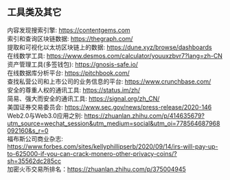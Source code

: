 ## 工具类及其它
内容发现搜索引擎:  https://contentgems.com     
索引和查询区块链数据:  https://thegraph.com/  
提取和可视化以太坊区块链上的数据:  https://dune.xyz/browse/dashboards   
在线数学工具:  https://www.desmos.com/calculator/youuxzbvr7?lang=zh-CN  
资产管理工具(多签钱包):  https://gnosis-safe.io/  
在线数据库分析平台: https://pitchbook.com/  
查找私营公司和上市公司的业务信息的平台:  https://www.crunchbase.com/   
安全的尊重人权的通讯工具: https://status.im/zh/  
简易、强大而安全的通讯工具:  https://signal.org/zh_CN/  
美国证券交易委员会: https://www.sec.gov/news/press-release/2020-146   
Web2.0与Web3.0应用之别:  https://zhuanlan.zhihu.com/p/414635679?utm_source=wechat_session&utm_medium=social&utm_oi=778564687968092160&s_r=0   
福布斯公司商业杂志:  https://www.forbes.com/sites/kellyphillipserb/2020/09/14/irs-will-pay-up-to-625000-if-you-can-crack-monero-other-privacy-coins/?sh=35562dc285cc   
加密火币交易所排名：https://zhuanlan.zhihu.com/p/375004945
